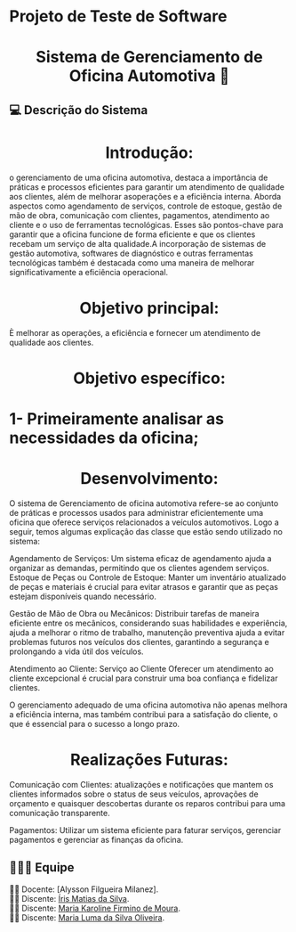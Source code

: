 <h1 >Projeto de Teste de Software</h1>
<h1 align="center">Sistema de Gerenciamento de Oficina Automotiva 🚗</h1>

## **:computer:** Descrição do Sistema 

<h1 align="center"> Introdução: </h1>

 o gerenciamento de uma oficina automotiva, destaca a importância de práticas e processos eficientes para garantir um atendimento de qualidade aos clientes, além de melhorar asoperações e a eficiência interna. Aborda aspectos como agendamento de serviços, controle de estoque, gestão de mão de obra, comunicação com clientes, pagamentos, atendimento ao cliente e o uso de ferramentas tecnológicas. Esses são pontos-chave para garantir que a oficina funcione de forma eficiente e que os clientes recebam um serviço de alta qualidade.A incorporação de sistemas de gestão automotiva, softwares de diagnóstico e outras ferramentas tecnológicas também é destacada como uma maneira de melhorar significativamente a eficiência operacional.

<h1 align="center">  Objetivo principal: </h1>

È melhorar as operações, a eficiência e fornecer um atendimento de qualidade aos clientes.

<h1 align="center">  Objetivo específico: </h1>

<h1 "center" > 1- Primeiramente analisar as necessidades da oficina; </h1> 
<h1 2- Permite identificar erros durante as etapas de desenvolvimento; </h1>
<h1 3- Testar o sistema de gerenciamento em ambientes simulados e reais, identificando e corrigindo eventuais falhas para assegurar sua confiabilidade e eficácia; </h1>
<h1 4- A qualidade do produto e seu funcionamento correto que garante a confiança do usuário final e sua satisfação ao utilizar o software. </h1>


<h1 align="center"> Desenvolvimento: </h1>

O sistema de Gerenciamento de oficina automotiva refere-se ao conjunto de práticas e processos usados ​​para administrar eficientemente uma oficina que oferece serviços relacionados a veículos automotivos.
Logo a seguir, temos algumas explicaçâo das classe que estão sendo utilizado no sistema:

Agendamento de Serviços: Um sistema eficaz de agendamento ajuda a organizar as demandas, permitindo que os clientes agendem serviços.
Estoque de Peças ou Controle de Estoque: Manter um inventário atualizado de peças e materiais é crucial para evitar atrasos e garantir que as peças estejam disponíveis quando necessário.

Gestão de Mão de Obra ou Mecânicos: Distribuir tarefas de maneira eficiente entre os mecânicos, considerando suas habilidades e experiência, ajuda a melhorar o ritmo de trabalho,
manutenção preventiva ajuda a evitar problemas futuros nos veículos dos clientes, garantindo a segurança e prolongando a vida útil dos veículos.

Atendimento ao Cliente: Serviço ao Cliente Oferecer um atendimento ao cliente excepcional é crucial para construir uma boa confiança e fidelizar clientes.

O gerenciamento adequado de uma oficina automotiva não apenas melhora a eficiência interna, mas também contribui para a satisfação do cliente, o que é essencial para o sucesso a longo prazo.

<h1 align="center"> Realizações Futuras:  </h1>

Comunicação com Clientes: atualizações e notificações que mantem os clientes informados sobre o status de seus veículos, aprovações de orçamento e quaisquer descobertas durante os reparos contribui para uma comunicação transparente.

Pagamentos: Utilizar um sistema eficiente para faturar serviços, gerenciar pagamentos e gerenciar as finanças da oficina.

## :family_man_woman_girl: Equipe

:man_teacher: Docente: [Alysson Filgueira Milanez].<br />
:woman_student: Discente: [Íris Matias da Silva](https://github.com/IrisMatiasdaSilva).<br />
:woman_student: Discente: [Maria Karoline Firmino de Moura](https://github.com/Mkaroline).<br />
:woman_student: Discente: [Maria Luma da Silva Oliveira](https://github.com/LumaOlli).<br />

